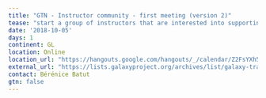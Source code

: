 ```yaml
---
title: "GTN - Instructor community - first meeting (version 2)"
tease: "start a group of instructors that are interested into supporting other instructors"
date: '2018-10-05'
days: 1
continent: GL
location: Online
location_url: "https://hangouts.google.com/hangouts/_/calendar/Z2FsYXh5dW5pZnJlaWJ1cmdAZ21haWwuY29t.6cd3d5k6fihmid85fd5tejv98u?authuser=1"
external_url: "https://lists.galaxyproject.org/archives/list/galaxy-training@lists.galaxyproject.org/thread/JSVFA3N3AAWM4OLNTPGPLE3FEVT46AY4/#JSVFA3N3AAWM4OLNTPGPLE3FEVT46AY4" 
contact: Bérénice Batut
gtn: false
---
```

